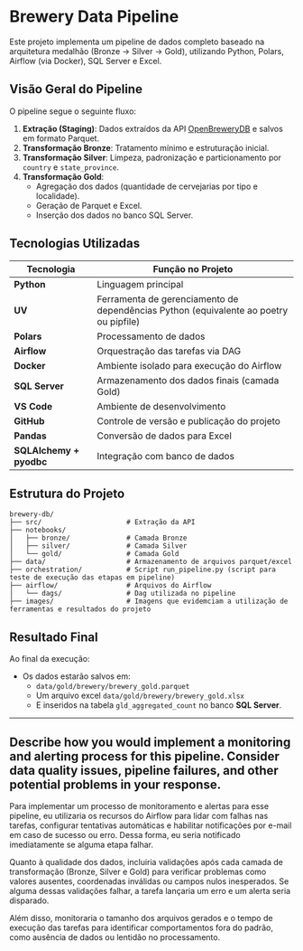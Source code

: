 # Brewery Data Pipeline

Este projeto implementa um pipeline de dados completo baseado na arquitetura medalhão (Bronze → Silver → Gold), utilizando Python, Polars, Airflow (via Docker), SQL Server e Excel.

## Visão Geral do Pipeline

O pipeline segue o seguinte fluxo:

1. **Extração (Staging)**: Dados extraídos da API [OpenBreweryDB](https://www.openbrewerydb.org/) e salvos em formato Parquet.
2. **Transformação Bronze**: Tratamento mínimo e estruturação inicial.
3. **Transformação Silver**: Limpeza, padronização e particionamento por `country` e `state_province`.
4. **Transformação Gold**:
   - Agregação dos dados (quantidade de cervejarias por tipo e localidade).
   - Geração de Parquet e Excel.
   - Inserção dos dados no banco SQL Server.

## Tecnologias Utilizadas

| Tecnologia       | Função no Projeto                       |
|------------------|---------------------------------------------|
| **Python**       | Linguagem principal                         |
| **UV**           | Ferramenta de gerenciamento de dependências Python (equivalente ao poetry ou pipfile) |
| **Polars**       | Processamento de dados                      |
| **Airflow**      | Orquestração das tarefas via DAG            |
| **Docker**       | Ambiente isolado para execução do Airflow    |
| **SQL Server**   | Armazenamento dos dados finais (camada Gold) |
| **VS Code**      | Ambiente de desenvolvimento                 |
| **GitHub**       | Controle de versão e publicação do projeto   |
| **Pandas**       | Conversão de dados para Excel                |
| **SQLAlchemy + pyodbc** | Integração com banco de dados       |


## Estrutura do Projeto

```
brewery-db/
├── src/                     # Extração da API
├── notebooks/
│   ├── bronze/              # Camada Bronze
│   ├── silver/              # Camada Silver
│   └── gold/                # Camada Gold
├── data/                    # Armazenamento de arquivos parquet/excel
├── orchestration/           # Script run_pipeline.py (script para teste de execução das etapas em pipeline)
├── airflow/                 # Arquivos do Airflow
│   └── dags/                # Dag utilizada no pipeline
├── images/                  # Imagens que evidemciam a utilização de ferramentas e resultados do projeto
```

## Resultado Final
Ao final da execução:
- Os dados estarão salvos em:
  - `data/gold/brewery/brewery_gold.parquet`
  - Um arquivo excel `data/gold/brewery/brewery_gold.xlsx`
  - E inseridos na tabela `gld_aggregated_count` no banco **SQL Server**.

---

## Describe how you would implement a monitoring and alerting process for this pipeline. Consider data quality issues, pipeline failures, and other potential problems in your response.

Para implementar um processo de monitoramento e alertas para esse pipeline, eu utilizaria os recursos do Airflow para lidar com falhas nas tarefas, configurar tentativas automáticas e habilitar notificações por e-mail em caso de sucesso ou erro. Dessa forma, eu seria notificado imediatamente se alguma etapa falhar.

Quanto à qualidade dos dados, incluiria validações após cada camada de transformação (Bronze, Silver e Gold) para verificar problemas como valores ausentes, coordenadas inválidas ou campos nulos inesperados. Se alguma dessas validações falhar, a tarefa lançaria um erro e um alerta seria disparado.

Além disso, monitoraria o tamanho dos arquivos gerados e o tempo de execução das tarefas para identificar comportamentos fora do padrão, como ausência de dados ou lentidão no processamento.